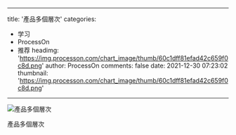 
---
title: '產品多個層次'
categories: 
 - 学习
 - ProcessOn
 - 推荐
headimg: 'https://img.processon.com/chart_image/thumb/60c1dff81efad42c659f0c8d.png'
author: ProcessOn
comments: false
date: 2021-12-30 07:23:02
thumbnail: 'https://img.processon.com/chart_image/thumb/60c1dff81efad42c659f0c8d.png'
---

<div>   
<img class="thumb" alt="產品多個層次" src="https://img.processon.com/chart_image/thumb/60c1dff81efad42c659f0c8d.png" referrerpolicy="no-referrer">
<p>產品多個層次</p>  
</div>
            